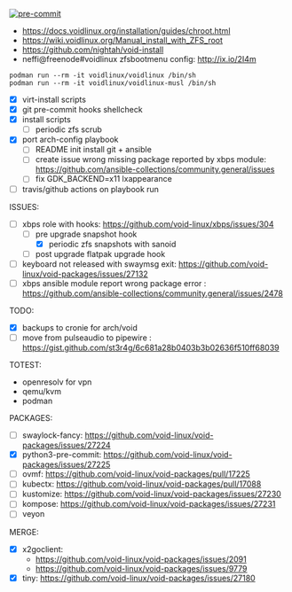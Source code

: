 [![pre-commit](https://img.shields.io/badge/pre--commit-enabled-brightgreen?logo=pre-commit&logoColor=white)](https://github.com/pre-commit/pre-commit)

- https://docs.voidlinux.org/installation/guides/chroot.html
- https://wiki.voidlinux.org/Manual_install_with_ZFS_root
- https://github.com/nightah/void-install
- neffi@freenode#voidlinux zfsbootmenu config: http://ix.io/2I4m

```
podman run --rm -it voidlinux/voidlinux /bin/sh
podman run --rm -it voidlinux/voidlinux-musl /bin/sh
```

- [x] virt-install scripts
- [x] git pre-commit hooks shellcheck
- [x] install scripts
  - [ ] periodic zfs scrub
- [x] port arch-config playbook
  - [ ] README init install git + ansible
  - [ ] create issue wrong missing package reported by xbps module: https://github.com/ansible-collections/community.general/issues
  - [ ] fix GDK_BACKEND=x11 lxappearance
- [ ] travis/github actions on playbook run

ISSUES:
- [ ] xbps role with hooks: https://github.com/void-linux/xbps/issues/304
  - [ ] pre upgrade snapshot hook
    - [x] periodic zfs snapshots with sanoid
  - [ ] post upgrade flatpak upgrade hook
- [ ] keyboard not released with swaymsg exit: https://github.com/void-linux/void-packages/issues/27132
- [ ] xbps ansible module report wrong package error : https://github.com/ansible-collections/community.general/issues/2478

TODO:
- [x] backups to cronie for arch/void
- [ ] move from pulseaudio to pipewire : https://gist.github.com/st3r4g/6c681a28b0403b3b02636f510ff68039

TOTEST:
- openresolv for vpn
- qemu/kvm
- podman

PACKAGES:
- [ ] swaylock-fancy: https://github.com/void-linux/void-packages/issues/27224
- [x] python3-pre-commit: https://github.com/void-linux/void-packages/issues/27225
- [ ] ovmf: https://github.com/void-linux/void-packages/pull/17225
- [ ] kubectx: https://github.com/void-linux/void-packages/pull/17088
- [ ] kustomize: https://github.com/void-linux/void-packages/issues/27230
- [ ] kompose: https://github.com/void-linux/void-packages/issues/27231
- [ ] veyon

MERGE:
- [x] x2goclient:
  - https://github.com/void-linux/void-packages/issues/2091
  - https://github.com/void-linux/void-packages/issues/9779
- [x] tiny: https://github.com/void-linux/void-packages/issues/27180
